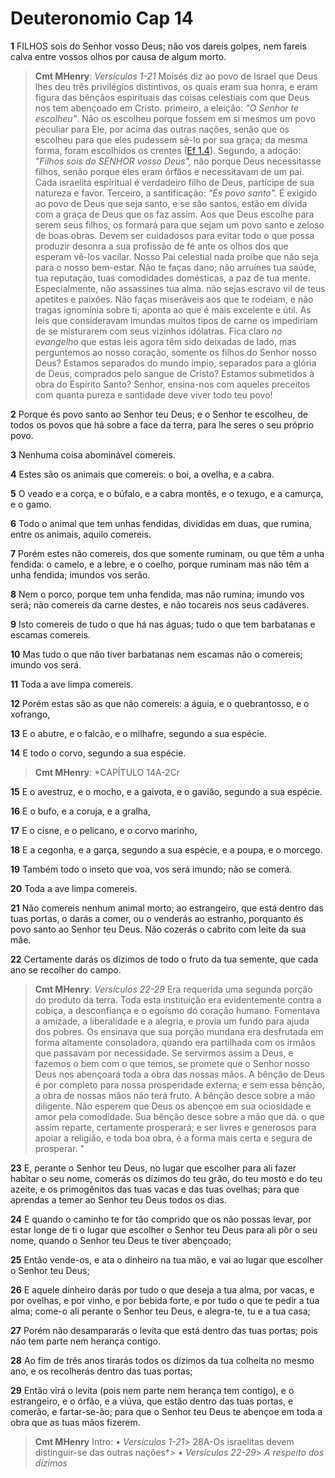 # Deuteronomio Cap 14

**1** 	FILHOS sois do Senhor vosso Deus; não vos dareis golpes, nem fareis calva entre vossos olhos por causa de algum morto.

> **Cmt MHenry**: *Versículos 1-21* Moisés diz ao povo de Israel que Deus lhes deu três privilégios distintivos, os quais eram sua honra, e eram figura das bênçãos espirituais das coisas celestiais com que Deus nos tem abençoado em Cristo. primeiro, a eleição: *"O Senhor te escolheu"*. Não os escolheu porque fossem em si mesmos um povo peculiar para Ele, por acima das outras nações, senão que os escolheu para que eles pudessem sê-lo por sua graça; da mesma forma, foram escolhidos os crentes ([Ef 1.4](../49N-Ef/01.md#4)). Segundo, a adoção: *"Filhos sois do SENHOR vosso Deus",* não porque Deus necessitasse filhos, senão porque eles eram órfãos e necessitavam de um pai. Cada israelita espiritual é verdadeiro filho de Deus, partícipe de sua natureza e favor. Terceiro, a santificação: *"És povo santo".* É exigido ao povo de Deus que seja santo, e se são santos, estão em dívida com a graça de Deus que os faz assim. Aos que Deus escolhe para serem seus filhos, os formará para que sejam um povo santo e zeloso de boas obras. Devem ser cuidadosos para evitar todo o que possa produzir desonra a sua profissão de fé ante os olhos dos que esperam vê-los vacilar. Nosso Pai celestial nada proíbe que não seja para o nosso bem-estar. Não te faças dano; não arruínes tua saúde, tua reputação, tuas comodidades domésticas, a paz de tua mente. Especialmente, não assassines tua alma. não sejas escravo vil de teus apetites e paixões. Não faças miseráveis aos que te rodeiam, e não tragas ignomínia sobre ti; aponta ao que é mais excelente e útil. As leis que consideravam imundas muitos tipos de carne os impediriam de se misturarem com seus vizinhos idólatras. Fica claro *no evangelho* que estas leis agora têm sido deixadas de lado, mas perguntemos ao nosso coração, somente os filhos do Senhor nosso Deus? Estamos separados do mundo ímpio, separados para a glória de Deus, comprados pelo sangue de Cristo? Estamos submetidos à obra do Espírito Santo? Senhor, ensina-nos com aqueles preceitos com quanta pureza e santidade deve viver todo teu povo!

**2** 	Porque és povo santo ao Senhor teu Deus; e o Senhor te escolheu, de todos os povos que há sobre a face da terra, para lhe seres o seu próprio povo.

**3** 	Nenhuma coisa abominável comereis.

**4** 	Estes são os animais que comereis: o boi, a ovelha, e a cabra.

**5** 	O veado e a corça, e o búfalo, e a cabra montês, e o texugo, e a camurça, e o gamo.

**6** 	Todo o animal que tem unhas fendidas, divididas em duas, que rumina, entre os animais, aquilo comereis.

**7** 	Porém estes não comereis, dos que somente ruminam, ou que têm a unha fendida: o camelo, e a lebre, e o coelho, porque ruminam mas não têm a unha fendida; imundos vos serão.

**8** 	Nem o porco, porque tem unha fendida, mas não rumina; imundo vos será; não comereis da carne destes, e não tocareis nos seus cadáveres.

**9** 	Isto comereis de tudo o que há nas águas; tudo o que tem barbatanas e escamas comereis.

**10** 	Mas tudo o que não tiver barbatanas nem escamas não o comereis; imundo vos será.

**11** 	Toda a ave limpa comereis.

**12** 	Porém estas são as que não comereis: a águia, e o quebrantosso, e o xofrango,

**13** 	E o abutre, e o falcão, e o milhafre, segundo a sua espécie.

**14** 	E todo o corvo, segundo a sua espécie.

> **Cmt MHenry**: *CAPÍTULO 14A-2Cr

**15** 	E o avestruz, e o mocho, e a gaivota, e o gavião, segundo a sua espécie.

**16** 	E o bufo, e a coruja, e a gralha,

**17** 	E o cisne, e o pelicano, e o corvo marinho,

**18** 	E a cegonha, e a garça, segundo a sua espécie, e a poupa, e o morcego.

**19** 	Também todo o inseto que voa, vos será imundo; não se comerá.

**20** 	Toda a ave limpa comereis.

**21** 	Não comereis nenhum animal morto; ao estrangeiro, que está dentro das tuas portas, o darás a comer, ou o venderás ao estranho, porquanto és povo santo ao Senhor teu Deus. Não cozerás o cabrito com leite da sua mãe.

**22** 	Certamente darás os dízimos de todo o fruto da tua semente, que cada ano se recolher do campo.

> **Cmt MHenry**: *Versículos 22-29* Era requerida uma segunda porção do produto da terra. Toda esta instituição era evidentemente contra a cobiça, a desconfiança e o egoísmo do coração humano. Fomentava a amizade, a liberalidade e a alegria, e provia um fundo para ajuda dos pobres. Os ensinava que sua porção mundana era desfrutada em forma altamente consoladora, quando era partilhada com os irmãos que passavam por necessidade. Se servirmos assim a Deus, e fazemos o bem com o que temos, se promete que o Senhor nosso Deus nos abençoará toda a obra das nossas mãos. A bênção de Deus é por completo para nossa prosperidade externa; e sem essa bênção, a obra de nossas mãos não terá fruto. A bênção desce sobre a mão diligente. Não esperem que Deus os abençoe em sua ociosidade e amor pela comodidade. Sua bênção desce sobre a mão que dá. o que assim reparte, certamente prosperará; e ser livres e generosos para apoiar a religião, e toda boa obra, é a forma mais certa e segura de prosperar. "

**23** 	E, perante o Senhor teu Deus, no lugar que escolher para ali fazer habitar o seu nome, comerás os dízimos do teu grão, do teu mosto e do teu azeite, e os primogênitos das tuas vacas e das tuas ovelhas; para que aprendas a temer ao Senhor teu Deus todos os dias.

**24** 	E quando o caminho te for tão comprido que os não possas levar, por estar longe de ti o lugar que escolher o Senhor teu Deus para ali pôr o seu nome, quando o Senhor teu Deus te tiver abençoado;

**25** 	Então vende-os, e ata o dinheiro na tua mão, e vai ao lugar que escolher o Senhor teu Deus;

**26** 	E aquele dinheiro darás por tudo o que deseja a tua alma, por vacas, e por ovelhas, e por vinho, e por bebida forte, e por tudo o que te pedir a tua alma; come-o ali perante o Senhor teu Deus, e alegra-te, tu e a tua casa;

**27** 	Porém não desampararás o levita que está dentro das tuas portas; pois não tem parte nem herança contigo.

**28** 	Ao fim de três anos tirarás todos os dízimos da tua colheita no mesmo ano, e os recolherás dentro das tuas portas;

**29** 	Então virá o levita (pois nem parte nem herança tem contigo), e o estrangeiro, e o órfão, e a viúva, que estão dentro das tuas portas, e comerão, e fartar-se-ão; para que o Senhor teu Deus te abençoe em toda a obra que as tuas mãos fizerem.


> **Cmt MHenry** Intro: *• Versículos 1-21*> 28A-Os israelitas devem distinguir-se das outras nações*> *• Versículos 22-29*> *A respeito dos dízimos*